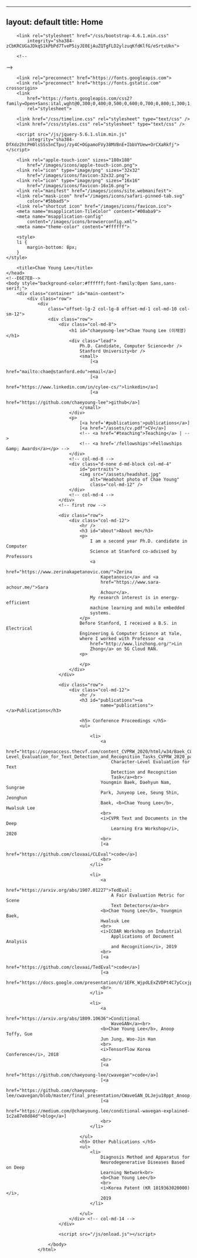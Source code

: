 
---
layout: default
title: Home
---

<!DOCTYPE html>
<!-- vim: set ts=2 sts=2 sw=2 noet: -->
<html lang="en">
    <head>
        <meta charset="utf-8" />
        <meta name="keywords"
            content="Chaeyoung Lee, chae young lee, Chae Young Lee, chaeyoung">
        <meta name="author" content="Chae Young Lee">
        <meta name="viewport"
            content="width=device-width, initial-scale=1, shrink-to-fit=no">

        <link rel="stylesheet" href="/css/bootstrap-4.6.1.min.css"
            integrity="sha384-zCbKRCUGaJDkqS1kPbPd7TveP5iyJE0EjAuZQTgFLD2ylzuqKfdKlfG/eSrtxUkn">

        <!-- 
  <link href="/css/font-awesome.min.css" rel="stylesheet" type="text/css" />
  -->

        <link rel="preconnect" href="https://fonts.googleapis.com">
        <link rel="preconnect" href="https://fonts.gstatic.com" crossorigin>
        <link
            href="https://fonts.googleapis.com/css2?family=Open+Sans:ital,wght@0,300;0,400;0,500;0,600;0,700;0,800;1,300;1,400;1,500;1,600;1,700;1,800&display=swap"
            rel="stylesheet">

        <link href="/css/timeline.css" rel="stylesheet" type="text/css" />
        <link href="/css/styles.css" rel="stylesheet" type="text/css" />

        <script src="/js/jquery-5.6.1.slim.min.js"
            integrity="sha384-DfXdz2htPH0lsSSs5nCTpuj/zy4C+OGpamoFVy38MVBnE+IbbVYUew+OrCXaRkfj"></script>

        <link rel="apple-touch-icon" sizes="180x180"
            href="/images/icons/apple-touch-icon.png">
        <link rel="icon" type="image/png" sizes="32x32"
            href="/images/icons/favicon-32x32.png">
        <link rel="icon" type="image/png" sizes="16x16"
            href="/images/icons/favicon-16x16.png">
        <link rel="manifest" href="/images/icons/site.webmanifest">
        <link rel="mask-icon" href="/images/icons/safari-pinned-tab.svg"
            color="#5bbad5">
        <link rel="shortcut icon" href="/images/icons/favicon.ico">
        <meta name="msapplication-TileColor" content="#00aba9">
        <meta name="msapplication-config"
            content="/images/icons/browserconfig.xml">
        <meta name="theme-color" content="#ffffff">

        <style>
        li {
            margin-bottom: 8px;
        }
    </style>

        <title>Chae Young Lee</title>
    </head>
    <!--E6E7EB-->
    <body style="background-color:#ffffff;font-family:Open Sans,sans-serif;">
        <div class="container" id="main-content">
            <div class="row">
                <div
                    class="offset-lg-2 col-lg-8 offset-md-1 col-md-10 col-sm-12">
                    <div class="row">
                        <div class="col-md-8">
                            <h1 id="chaeyoung-lee">Chae Young Lee (이채영)</h1>
                            <div class="lead">
                                Ph.D. Candidate, Computer Science<br />
                                Stanford University<br />
                                <small>
                                    [<a
                                        href="mailto:chae@stanford.edu">email</a>]
                                    [<a
                                        href="https://www.linkedin.com/in/cylee-cs/">linkedin</a>]
                                    [<a
                                        href="https://github.com/chaeyoung-lee">github</a>]
                                </small>
                            </div>
                            <p>
                                [<a href='#publications'>publications</a>]
                                [<a href="/assets/cv.pdf">CV</a>]
                                <!-- <a href="#teaching">Teaching</a> | -->
                                <!-- <a href='/fellowships'>Fellowships &amp; Awards</a></p> -->
                            </div>
                            <!-- col-md-8 -->
                            <div class="d-none d-md-block col-md-4"
                                id="portraits">
                                <img src="/assets/headshot.jpg"
                                    alt="Headshot photo of Chae Young"
                                    class="col-md-12" />
                            </div>
                            <!-- col-md-4 -->
                        </div>
                        <!-- first row -->

                        <div class="row">
                            <div class="col-md-12">
                                <hr />
                                <h3 id="about">About me</h3>
                                <p>
                                    I am a second year Ph.D. candidate in Computer
                                    Science at Stanford co-advised by Professors
                                    <a
                                        href="https://www.zerinakapetanovic.com/">Zerina
                                        Kapetanovic</a> and <a
                                        href="https://www.sara-achour.me/">Sara
                                        Achour</a>.
                                    My research interest is in energy-efficient
                                    machine learning and mobile embedded
                                    systems.
                                </p>
                                Before Stanford, I received a B.S. in Electrical
                                Engineering & Computer Science at Yale,
                                where I worked with Professor <a
                                    href="http://www.linzhong.org/">Lin
                                    Zhong</a> on 5G Cloud RAN.
                                <p>

                                </p>
                            </div>
                        </div>

                        <div class="row">
                            <div class="col-md-12">
                                <hr />
                                <h3 id="publications"><a
                                        name="publications"></a>Publications</h3>

                                <h5> Conference Proceedings </h5>
                                <ul>
<!--                                     <li>
                                        Inferential Statistics-Based Early Termination for Hyperdimensional Computing<br>
                                        Luke (Pu) Yi, Yifan Yang, <b>Chae Young Lee</b>, Sara Achour
                                        <br>
                                        <i>Under Review</i>
                                        <br>
                                    </li>
                                    
                                    <li>
                                        HyperCam: Low-power Onboard Computer
                                        Vision for IoT Cameras<br>
                                        <b>Chae Young Lee</b>, Maxwell Fite,
                                        Tejus Rao, Luke (Pu) Yi, Sara Achour,
                                        Zerina Kapetanovic
                                        <br>
                                        <i>Under Review</i>
                                        <br>
                                    </li> -->

                                    <li>
                                        <a
                                            href="https://openaccess.thecvf.com/content_CVPRW_2020/html/w34/Baek_CLEval_Character-Level_Evaluation_for_Text_Detection_and_Recognition_Tasks_CVPRW_2020_paper.html">CLEval:
                                            Character-Level Evaluation for Text
                                            Detection and Recognition
                                            Task</a><br>
                                        Youngmin Baek, Daehyun Nam, Sungrae
                                        Park, Junyeop Lee, Seung Shin, Jeonghun
                                        Baek, <b>Chae Young Lee</b>, Hwalsuk Lee
                                        <br>
                                        <i>CVPR Text and Documents in the Deep
                                            Learning Era Workshop</i>, 2020
                                        <br>
                                        [<a
                                            href="https://github.com/clovaai/CLEval">code</a>]
                                        <br>
                                    </li>

                                    <li>
                                        <a
                                            href="https://arxiv.org/abs/1907.01227">TedEval:
                                            A Fair Evaluation Metric for Scene
                                            Text Detectors</a><br>
                                        <b>Chae Young Lee</b>, Youngmin Baek,
                                        Hwalsuk Lee
                                        <br>
                                        <i>ICDAR Workshop on Industrial
                                            Applications of Document Analysis
                                            and Recognition</i>, 2019
                                        <br>
                                        [<a
                                            href="https://github.com/clovaai/TedEval">code</a>]
                                        [<a
                                            href="https://docs.google.com/presentation/d/1EFK_WjpdLExZVDPt4C7yCcxjpXNvIyAOL9zUnKx1VoY/edit#slide=id.p1">slides</a>]
                                        <br>
                                    </li>

                                    <li>
                                        <a
                                            href="https://arxiv.org/abs/1809.10636">Conditional
                                            WaveGAN</a><br>
                                        <b>Chae Young Lee</b>, Anoop Toffy, Gue
                                        Jun Jung, Woo-Jin Han
                                        <br>
                                        <i>TensorFlow Korea Conference</i>, 2018
                                        <br>
                                        [<a
                                            href="https://github.com/chaeyoung-lee/cwavegan">code</a>]
                                        [<a
                                            href="https://github.com/chaeyoung-lee/cwavegan/blob/master/final_presentation/CWaveGAN_DLJeju18ppt_Anoop_CY.pdf">slides</a>]
                                        [<a
                                            href="https://medium.com/@chaeyoung.lee/conditional-wavegan-explained-1c2a87e8d84d">blog</a>]
                                        <br>
                                    </li>

                                </ul>
                                <h5> Other Publications </h5>
                                <ul>
                                    <li>
                                        Diagnosis Method and Apparatus for
                                        Neurodegenerative Diseases Based on Deep
                                        Learning Network<br>
                                        <b>Chae Young Lee</b>
                                        <br>
                                        <i>Korea Patent (KR 1019363020000)</i>,
                                        2019
                                    </li>

                                </ul>
                            </div> <!-- col-md-14 -->
                        </div>

                        <script src="/js/onload.js"></script>

                    </body>
                </html>

